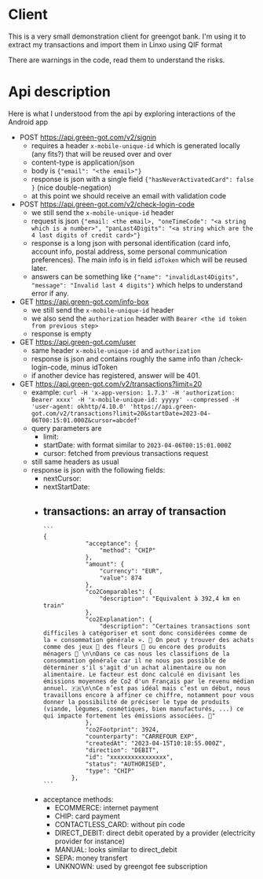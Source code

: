 # Client

This is a very small demonstration client for greengot bank.
I'm using it to extract my transactions and import them in Linxo using QIF format

There are warnings in the code, read them to understand the risks.

# Api description

Here is what I understood from the api by exploring interactions of the Android app

- POST https://api.green-got.com/v2/signin
	- requires a header `x-mobile-unique-id` which is generated locally (any fits?) that will be reused over and over
	- content-type is application/json
	- body is `{"email": "<the email>"}`
	- response is json with a single field `{"hasNeverActivatedCard": false }` (nice double-negation)
	- at this point we should receive an email with validation code
- POST https://api.green-got.com/v2/check-login-code
	- we still send the `x-mobile-unique-id` header
	- request is json `{"email: <the email>, "oneTimeCode": "<a string which is a number>", "panLast4Digits": "<a string which are the 4 last digits of credit card>"}`
	- response is a long json with personal identification (card info, account info, postal address, some personal communication preferences). The main info is in field `idToken` which will be reused later.
	- answers can be something like `{"name": "invalidLast4Digits", "message": "Invalid last 4 digits"}` which helps to understand error if any.
- GET https://api.green-got.com/info-box
	- we still send the `x-mobile-unique-id` header
	- we also send the `authorization` header with `Bearer <the id token from previous step>`
	- response is empty
- GET https://api.green-got.com/user
	- same header `x-mobile-unique-id` and `authorization`
	- response is json and contains roughly the same info than /check-login-code, minus idToken
	- if another device has registered, answer will be 401.
- GET https://api.green-got.com/v2/transactions?limit=20
	- example: `curl -H 'x-app-version: 1.7.3' -H 'authorization: Bearer xxxx' -H 'x-mobile-unique-id: yyyyy' --compressed -H 'user-agent: okhttp/4.10.0' 'https://api.green-got.com/v2/transactions?limit=20&startDate=2023-04-06T00:15:01.000Z&cursor=abcdef'`
	- query parameters are
		- limit: <int>
		- startDate: <a date> with format similar to `2023-04-06T00:15:01.000Z`
		- cursor: <a cursor> fetched from previous transactions request
	- still same headers as usual
	- response is json with the following fields:
		- nextCursor: <string>
		- nextStartDate: <date>
		- transactions: an array of transaction
			-
			  ```
			  {
			              "acceptance": {
			                  "method": "CHIP"
			              },
			              "amount": {
			                  "currency": "EUR",
			                  "value": 874
			              },
			              "co2Comparables": {
			                  "description": "Equivalent à 392,4 km en train"
			              },
			              "co2Explanation": {
			                  "description": "Certaines transactions sont difficiles à catégoriser et sont donc considérées comme de la « consommation générale ». 🤔 On peut y trouver des achats comme des jeux 🎲 des fleurs 💐 ou encore des produits ménagers 🧽 \n\nDans ce cas nous les classifions de la consommation générale car il ne nous pas possible de déterminer s'il s'agit d'un achat alimentaire ou non alimentaire. Le facteur est donc calculé en divisant les émissions moyennes de Co2 d'un Français par le revenu médian annuel. 🇫🇷\n\nCe n’est pas idéal mais c’est un début, nous travaillons encore à affiner ce chiffre, notamment pour vous donner la possibilité de préciser le type de produits (viande, légumes, cosmétiques, bien manufacturés, ...) ce qui impacte fortement les émissions associées. 💪"
			              },
			              "co2Footprint": 3924,
			              "counterparty": "CARREFOUR EXP",
			              "createdAt": "2023-04-15T10:18:55.000Z",
			              "direction": "DEBIT",
			              "id": "xxxxxxxxxxxxxxxx",
			              "status": "AUTHORISED",
			              "type": "CHIP"
			          },
			  ```
		- acceptance methods:
			- ECOMMERCE: internet payment
			- CHIP: card payment
			- CONTACTLESS_CARD: without pin code
			- DIRECT_DEBIT: direct debit operated by a provider (electricity provider for instance)
			- MANUAL: looks similar to direct_debit
			- SEPA: money transfert
			- UNKNOWN: used by greengot fee subscription

